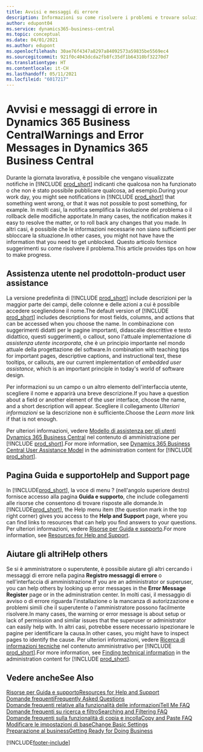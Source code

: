 ```yaml
---
title: Avvisi e messaggi di errore
description: Informazioni su come risolvere i problemi e trovare soluzioni ai messaggi di errore quando si utilizza Business Central.
author: edupont04
ms.service: dynamics365-business-central
ms.topic: conceptual
ms.date: 04/01/2021
ms.author: edupont
ms.openlocfilehash: 30ae76f4347a8297a84092573a59835be5569ec4
ms.sourcegitcommit: 921f0c4043dcda2fb8fc35df1b64310bf32270d7
ms.translationtype: HT
ms.contentlocale: it-CH
ms.lasthandoff: 05/11/2021
ms.locfileid: "6017217"
---
```

# <a name="warnings-and-error-messages-in-dynamics-365-business-central"></a><span data-ttu-id="2fde7-103">Avvisi e messaggi di errore in Dynamics 365 Business Central</span><span class="sxs-lookup"><span data-stu-id="2fde7-103">Warnings and Error Messages in Dynamics 365 Business Central</span></span>

<span data-ttu-id="2fde7-104">Durante la giornata lavorativa, è possibile che vengano visualizzate notifiche in [!INCLUDE [prod_short](includes/prod_short.md)] indicanti che qualcosa non ha funzionato o che non è stato possibile pubblicare qualcosa, ad esempio.</span><span class="sxs-lookup"><span data-stu-id="2fde7-104">During your work day, you might see notifications in [!INCLUDE [prod_short](includes/prod_short.md)] that something went wrong, or that it was not possible to post something, for example.</span></span> <span data-ttu-id="2fde7-105">In molti casi, la notifica semplifica la risoluzione del problema o il rollback delle modifiche apportate.</span><span class="sxs-lookup"><span data-stu-id="2fde7-105">In many cases, the notification makes it easy to resolve the matter, or to roll back any changes that you made.</span></span> <span data-ttu-id="2fde7-106">In altri casi, è possibile che le informazioni necessarie non siano sufficienti per sbloccare la situazione.</span><span class="sxs-lookup"><span data-stu-id="2fde7-106">In other cases, you might not have have the information that you need to get unblocked.</span></span> <span data-ttu-id="2fde7-107">Questo articolo fornisce suggerimenti su come risolvere il problema.</span><span class="sxs-lookup"><span data-stu-id="2fde7-107">This article provides tips on how to make progress.</span></span>  

## <a name="in-product-user-assistance"></a><span data-ttu-id="2fde7-108">Assistenza utente nel prodotto</span><span class="sxs-lookup"><span data-stu-id="2fde7-108">In-product user assistance</span></span>

<span data-ttu-id="2fde7-109">La versione predefinita di [!INCLUDE [prod_short](includes/prod_short.md)] include descrizioni per la maggior parte dei campi, delle colonne e delle azioni a cui è possibile accedere scegliendone il nome.</span><span class="sxs-lookup"><span data-stu-id="2fde7-109">The default version of [!INCLUDE [prod_short](includes/prod_short.md)] includes descriptions for most fields, columns, and actions that can be accessed when you choose the name.</span></span> <span data-ttu-id="2fde7-110">In combinazione con suggerimenti didatti per le pagine importanti, didascalie descrittive e testo didattico, questi suggerimenti, o callout, sono l'attuale implementazione di *assistenza utente incorporata*, che è un principio importante nel mondo attuale della progettazione del software.</span><span class="sxs-lookup"><span data-stu-id="2fde7-110">In combination with teaching tips for important pages, descriptive captions, and instructional text, these tooltips, or callouts, are our current implementation of *embedded user assistance*, which is an important principle in today's world of software design.</span></span>  

<span data-ttu-id="2fde7-111">Per informazioni su un campo o un altro elemento dell'interfaccia utente, scegliere il nome e apparirà una breve descrizione.</span><span class="sxs-lookup"><span data-stu-id="2fde7-111">If you have a question about a field or another element of the user interface, choose the name, and a short description will appear.</span></span> <span data-ttu-id="2fde7-112">Scegliere il collegamento *Ulteriori informazioni* se la descrizione non è sufficiente.</span><span class="sxs-lookup"><span data-stu-id="2fde7-112">Choose the *Learn more* link if that is not enough.</span></span>  

<span data-ttu-id="2fde7-113">Per ulteriori informazioni, vedere [Modello di assistenza per gli utenti Dynamics 365 Business Central](/dynamics365/business-central/dev-itpro/user-assistance) nel contenuto di amministrazione per [!INCLUDE [prod_short](includes/prod_short.md)].</span><span class="sxs-lookup"><span data-stu-id="2fde7-113">For more information, see [Dynamics 365 Business Central User Assistance Model](/dynamics365/business-central/dev-itpro/user-assistance) in the administration content for [!INCLUDE [prod_short](includes/prod_short.md)].</span></span>  

## <a name="help-and-support-page"></a><span data-ttu-id="2fde7-114">Pagina Guida e supporto</span><span class="sxs-lookup"><span data-stu-id="2fde7-114">Help and Support page</span></span>

<span data-ttu-id="2fde7-115">In [!INCLUDE[prod_short](includes/prod_short.md)], la voce di menu ? (nell'angolo superiore destro) fornisce accesso alla pagina **Guida e supporto**, che include collegamenti alle risorse che consentono di trovare risposte alle domande.</span><span class="sxs-lookup"><span data-stu-id="2fde7-115">In [!INCLUDE[prod_short](includes/prod_short.md)], the Help menu item (the question mark in the top right corner) gives you access to the **Help and Support** page, where you can find links to resources that can help you find answers to your questions.</span></span> <span data-ttu-id="2fde7-116">Per ulteriori informazioni, vedere [Risorse per Guida e supporto](product-help-and-support.md).</span><span class="sxs-lookup"><span data-stu-id="2fde7-116">For more information, see [Resources for Help and Support](product-help-and-support.md).</span></span>  

## <a name="help-others"></a><span data-ttu-id="2fde7-117">Aiutare gli altri</span><span class="sxs-lookup"><span data-stu-id="2fde7-117">Help others</span></span>

<span data-ttu-id="2fde7-118">Se si è amministratore o superutente, è possibile aiutare gli altri cercando i messaggi di errore nella pagina **Registro messaggi di errore** o nell'interfaccia di amministrazione.</span><span class="sxs-lookup"><span data-stu-id="2fde7-118">If you are an administrator or superuser, you can help others by looking up error messages in the **Error Message Register** page or in the administration center.</span></span> <span data-ttu-id="2fde7-119">In molti casi, il messaggio di avviso o di errore riguarda l'installazione o la mancanza di autorizzazione e problemi simili che il superutente o l'amministratore possono facilmente risolvere.</span><span class="sxs-lookup"><span data-stu-id="2fde7-119">In many cases, the warning or error message is about setup or lack of permission and similar issues that the superuser or administrator can easily help with.</span></span> <span data-ttu-id="2fde7-120">In altri casi, potrebbe essere necessario ispezionare le pagine per identificare la causa.</span><span class="sxs-lookup"><span data-stu-id="2fde7-120">In other cases, you might have to inspect pages to identify the cause.</span></span> <span data-ttu-id="2fde7-121">Per ulteriori informazioni, vedere [Ricerca di informazioni tecniche](/dynamics365/business-central/dev-itpro/administration/manage-technical-support#finding-technical-information) nel contenuto amministrativo per [!INCLUDE [prod_short](includes/prod_short.md)].</span><span class="sxs-lookup"><span data-stu-id="2fde7-121">For more information, see [Finding technical information](/dynamics365/business-central/dev-itpro/administration/manage-technical-support#finding-technical-information) in the administration content for [!INCLUDE [prod_short](includes/prod_short.md)].</span></span>  

## <a name="see-also"></a><span data-ttu-id="2fde7-122">Vedere anche</span><span class="sxs-lookup"><span data-stu-id="2fde7-122">See Also</span></span>

[<span data-ttu-id="2fde7-123">Risorse per Guida e supporto</span><span class="sxs-lookup"><span data-stu-id="2fde7-123">Resources for Help and Support</span></span>](product-help-and-support.md)  
[<span data-ttu-id="2fde7-124">Domande frequenti</span><span class="sxs-lookup"><span data-stu-id="2fde7-124">Frequently Asked Questions</span></span>](across-faq.md)  
[<span data-ttu-id="2fde7-125">Domande frequenti relative alla funzionalità delle informazioni</span><span class="sxs-lookup"><span data-stu-id="2fde7-125">Tell Me FAQ</span></span>](ui-search-faq.md)  
[<span data-ttu-id="2fde7-126">Domande frequenti su ricerca e filtro</span><span class="sxs-lookup"><span data-stu-id="2fde7-126">Searching and Filtering FAQ</span></span>](ui-search-filter-faq.yml)  
[<span data-ttu-id="2fde7-127">Domande frequenti sulla funzionalità di copia e incolla</span><span class="sxs-lookup"><span data-stu-id="2fde7-127">Copy and Paste FAQ</span></span>](faq-copy-paste.yml)  
[<span data-ttu-id="2fde7-128">Modificare le impostazioni di base</span><span class="sxs-lookup"><span data-stu-id="2fde7-128">Change Basic Settings</span></span>](ui-change-basic-settings.md)  
[<span data-ttu-id="2fde7-129">Preparazione al business</span><span class="sxs-lookup"><span data-stu-id="2fde7-129">Getting Ready for Doing Business</span></span>](ui-get-ready-business.md)  


[!INCLUDE[footer-include](includes/footer-banner.md)]